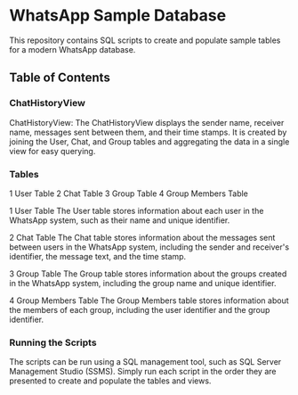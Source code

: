 # WhatsApp Sample Database
This repository contains SQL scripts to create and populate sample tables for a modern WhatsApp database.

## Table of Contents

### ChatHistoryView
ChatHistoryView: The ChatHistoryView displays the sender name, receiver name, messages sent between them, and their time stamps.
It is created by joining the User, Chat, and Group tables and aggregating the data in a single view for easy querying.

### Tables
1 User Table
2 Chat Table
3 Group Table
4 Group Members Table

1 User Table
The User table stores information about each user in the WhatsApp system, such as their name and unique identifier.

2 Chat Table
The Chat table stores information about the messages sent between users in the WhatsApp system, including the sender and receiver's identifier, the message text, and the time stamp.

3 Group Table
The Group table stores information about the groups created in the WhatsApp system, including the group name and unique identifier.

4 Group Members Table
The Group Members table stores information about the members of each group, including the user identifier and the group identifier.

### Running the Scripts
The scripts can be run using a SQL management tool, such as SQL Server Management Studio (SSMS).
Simply run each script in the order they are presented to create and populate the tables and views.
